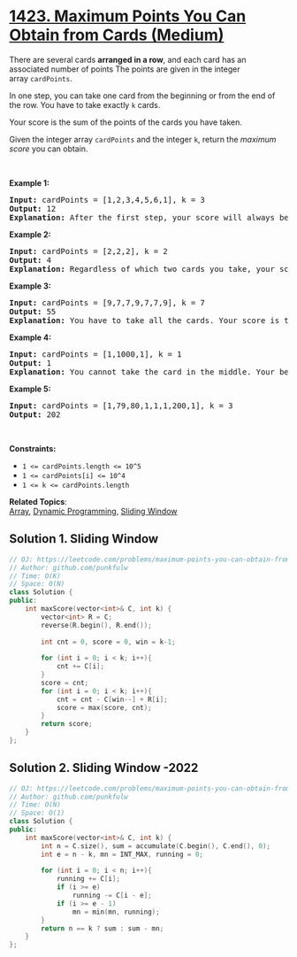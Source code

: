 # [1423. Maximum Points You Can Obtain from Cards (Medium)](https://leetcode.com/problems/maximum-points-you-can-obtain-from-cards/)

<p>There are several cards&nbsp;<strong>arranged in a row</strong>, and each card has an associated number of points&nbsp;The points are given in the integer array&nbsp;<code>cardPoints</code>.</p>

<p>In one step, you can take one card from the beginning or from the end of the row. You have to take exactly <code>k</code> cards.</p>

<p>Your score is the sum of the points of the cards you have taken.</p>

<p>Given the integer array <code>cardPoints</code> and the integer <code>k</code>, return the <em>maximum score</em> you can obtain.</p>

<p>&nbsp;</p>
<p><strong>Example 1:</strong></p>

<pre><strong>Input:</strong> cardPoints = [1,2,3,4,5,6,1], k = 3
<strong>Output:</strong> 12
<strong>Explanation:</strong> After the first step, your score will always be 1. However, choosing the rightmost card first will maximize your total score. The optimal strategy is to take the three cards on the right, giving a final score of 1 + 6 + 5 = 12.
</pre>

<p><strong>Example 2:</strong></p>

<pre><strong>Input:</strong> cardPoints = [2,2,2], k = 2
<strong>Output:</strong> 4
<strong>Explanation:</strong> Regardless of which two cards you take, your score will always be 4.
</pre>

<p><strong>Example 3:</strong></p>

<pre><strong>Input:</strong> cardPoints = [9,7,7,9,7,7,9], k = 7
<strong>Output:</strong> 55
<strong>Explanation:</strong> You have to take all the cards. Your score is the sum of points of all cards.
</pre>

<p><strong>Example 4:</strong></p>

<pre><strong>Input:</strong> cardPoints = [1,1000,1], k = 1
<strong>Output:</strong> 1
<strong>Explanation:</strong> You cannot take the card in the middle. Your best score is 1. 
</pre>

<p><strong>Example 5:</strong></p>

<pre><strong>Input:</strong> cardPoints = [1,79,80,1,1,1,200,1], k = 3
<strong>Output:</strong> 202
</pre>

<p>&nbsp;</p>
<p><strong>Constraints:</strong></p>

<ul>
	<li><code>1 &lt;= cardPoints.length &lt;= 10^5</code></li>
	<li><code>1 &lt;= cardPoints[i] &lt;= 10^4</code></li>
	<li><code>1 &lt;= k &lt;= cardPoints.length</code></li>
</ul>


**Related Topics**:  
[Array](https://leetcode.com/tag/array/), [Dynamic Programming](https://leetcode.com/tag/dynamic-programming/), [Sliding Window](https://leetcode.com/tag/sliding-window/)

## Solution 1. Sliding Window


```cpp
// OJ: https://leetcode.com/problems/maximum-points-you-can-obtain-from-cards/
// Author: github.com/punkfulw
// Time: O(K)
// Space: O(N)
class Solution {
public:
    int maxScore(vector<int>& C, int k) {
        vector<int> R = C;
        reverse(R.begin(), R.end());
        
        int cnt = 0, score = 0, win = k-1;
        
        for (int i = 0; i < k; i++){
            cnt += C[i]; 
        }
        score = cnt;
        for (int i = 0; i < k; i++){
            cnt = cnt - C[win--] + R[i];
            score = max(score, cnt);
        }
        return score;
    }
};
```

## Solution 2. Sliding Window -2022


```cpp
// OJ: https://leetcode.com/problems/maximum-points-you-can-obtain-from-cards/
// Author: github.com/punkfulw
// Time: O(N)
// Space: O(1)
class Solution {
public:
    int maxScore(vector<int>& C, int k) {
        int n = C.size(), sum = accumulate(C.begin(), C.end(), 0);
        int e = n - k, mn = INT_MAX, running = 0;
        
        for (int i = 0; i < n; i++){
            running += C[i];
            if (i >= e)
                running -= C[i - e];
            if (i >= e - 1)
                mn = min(mn, running);
        }
        return n == k ? sum : sum - mn;
    }
};
```
